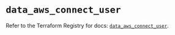 # `data_aws_connect_user`

Refer to the Terraform Registry for docs: [`data_aws_connect_user`](https://registry.terraform.io/providers/hashicorp/aws/5.100.0/docs/data-sources/connect_user).

